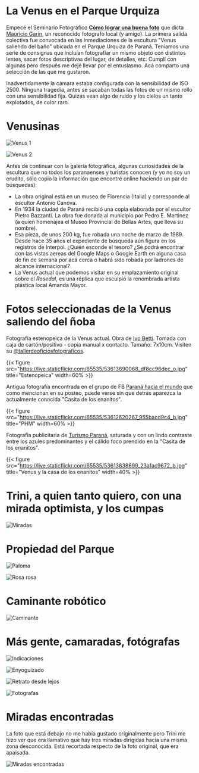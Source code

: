 # La Venus en el Parque Urquiza


Empecé el Seminario Fotográfico [**Cómo lograr una buena
foto**](https://www.facebook.com/profile.php?id=100070913061365) que
dicta [Mauricio Garín](https://www.instagram.com/mauriciogarin/), un reconocido fotografo local (y amigo). La
primera salida colectiva fue convocada en las inmediaciones de la
escultura "Venus saliendo del baño" ubicada en el Parque Urquiza de
Paraná. Teníamos una serie de consignas que incluían fotografiar un
mismo objeto con distintos lentes, sacar fotos descriptivas del lugar,
de detalles, etc. Cumplí con algunas pero después me dejé llevar por
el entusiasmo. Acá comparto una selección de las que me gustaron.

Inadvertidamente la cámara estaba configurada con la sensibilidad de
ISO 2500. Ninguna tragedia, antes se sacaban todas las fotos de un
mismo rollo con una sensibilidad fija. Quizás vean algo de ruido y los
cielos un tanto explotados, de color raro.

Venusinas
============

![Venus 1](https://live.staticflickr.com/65535/53612416802_2478b02560_k.jpg) 

![Venus 2](https://live.staticflickr.com/65535/53613627464_858a21c1ca_k.jpg)

Antes de continuar con la galería fotográfica, algunas curiosidades de
la escultura que no todos los paranaenses y turistas conocen (y yo no
soy un erudito, sólo copio la información que encontré online haciendo
un par de búsquedas):

+ La obra original está en un museo de Florencia (Italia) y
  corresponde al escultor Antonio Canova. 
+ En 1934 la ciudad de Paraná recibió una copia elaborada por el
  escultor Pietro Bazzanti. La obra fue donada al municipio por Pedro
  E. Martinez (a quien homenajea el Museo Provincial de Bellas Artes,
  que lleva su nombre).
+ Esa pieza, de unos 200 kg, fue robada una noche de marzo
  de 1989. Desde hace 35 años el expediente de búsqueda aún figura en
  los registros de Interpol. ¿Quién esconde el tesoro? ¿Se podrá
  encontrar con las vistas aereas del Google Maps o Google Earth en
  alguna casa de fin de semana por acá cerca o habrá sido robada por
  ladrones de alcance internacional?
+ La Venus actual que podemos visitar en su emplazamiento original
  sobre el *Rosedal*, es una réplica que esculpió la renombrada
  artista plástica local Amanda Mayor. 

Fotos seleccionadas de la **Venus saliendo del ñoba**
====================================================================

Fotografía estenopeica de la Venus actual. Obra de [Ivo
Betti](https://www.instagram.com/ivo.betti/). Tomada con caja de
cartón/positivo - copia manual x contacto. Tamaño: 7x10cm. Visiten su
[@tallerdeoficiosfotograficos](https://www.instagram.com/tallerdeoficiosfotograficos/).

{{< figure src="https://live.staticflickr.com/65535/53613690068_df8cc96dec_o.jpg" title="Estenopeica" width=60% >}}

Antigua fotografía encontrada en el grupo de FB [Paraná hacia el
mundo](https://www.facebook.com/paranahaciaelmundo) que como mencionan
en su posteo, puede verse sin que detrás aparezca la actualmente
conocida "Casita de los enanitos".

{{< figure src="https://live.staticflickr.com/65535/53612620267_955bacd9c4_b.jpg" title="PHM" width=60% >}}

Fotografía publicitaria de [Turismo
Paraná](https://www.facebook.com/turismoparana), saturada y con un
lindo contraste entre los azules predominantes y el cálido foco
prendido en la "Casita de los enanitos".

{{< figure
src="https://live.staticflickr.com/65535/53613838699_23a1ac9672_b.jpg"
title="Venus y la casa de los enanitos" width=40% >}}

Trini, a quien tanto quiero, con una mirada optimista, y los cumpas
==============================================================================================

![Miradas](https://live.staticflickr.com/65535/53613497973_a4439c67e3_k.jpg) 

Propiedad del Parque
============================

![Paloma](https://live.staticflickr.com/65535/53613627434_3934d6294b_k.jpg) 

![Rosa rosa](https://live.staticflickr.com/65535/53612416837_d1b3b125d0_k.jpg) 

Caminante robótico
=========================

![Caminante](https://live.staticflickr.com/65535/53613497848_43251aa40d_k.jpg) 

Más gente, camaradas, fotógrafas
=============================================

![Indicaciones](https://live.staticflickr.com/65535/53613285206_1d170a1426_k.jpg) 

![Enyoguizado](https://live.staticflickr.com/65535/53613285221_93aeb725ef_k.jpg) 

![Retrato desde lejos](https://live.staticflickr.com/65535/53613285251_3397ed8fdb_k.jpg)

![Fotografas](https://live.staticflickr.com/65535/53612416952_df4708e1f0_k.jpg) 

Miradas encontradas
===========================

La foto que está debajo no me había gustado originalmente pero Trini
me hizo ver que era llamativo que hay tres miradas dirigidas hacia una
misma zona desconocida. Está recortada respecto de la foto original,
que era apaisada.

![Miradas encontradas](https://live.staticflickr.com/65535/53613284996_6de041b329_k.jpg)






